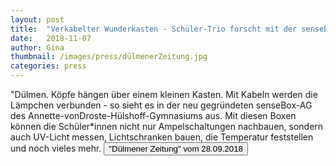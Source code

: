 ```yaml
---
layout: post
title:  "Verkabelter Wunderkasten - Schüler-Trio forscht mit der senseBox"
date:   2018-11-07
author: Gina
thumbnail: /images/press/dülmenerZeitung.jpg
categories: press
---
```

"Dülmen. Köpfe hängen über einem kleinen Kasten. Mit Kabeln werden die Lämpchen verbunden - so sieht es in der neu gegründeten senseBox-AG des Annette-vonDroste-Hülshoff-Gymnasiums aus. Mit diesen Boxen können die Schüler\*innen nicht nur Ampelschaltungen nachbauen, sondern auch UV-Licht messen, Lichtschranken bauen, die Temperatur feststellen und noch vieles mehr. 
<a href='{{ site.baseurl | append: "/docs/Verkabelter_Wunderkasten.pdf" }}' target="_blank">
    <button class="btn">"Dülmener Zeitung" vom 28.09.2018</button></a>
